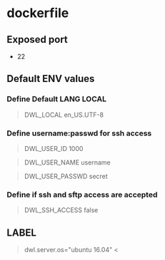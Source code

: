 # dockerfile

## Exposed port

- 22

## Default ENV values

### Define Default LANG LOCAL

> DWL_LOCAL en_US.UTF-8

### Define username:passwd for ssh access

> DWL_USER_ID 1000

> DWL_USER_NAME username

> DWL_USER_PASSWD secret

### Define if ssh and sftp access are accepted

> DWL_SSH_ACCESS false

## LABEL

> dwl.server.os="ubuntu 16.04"
<
